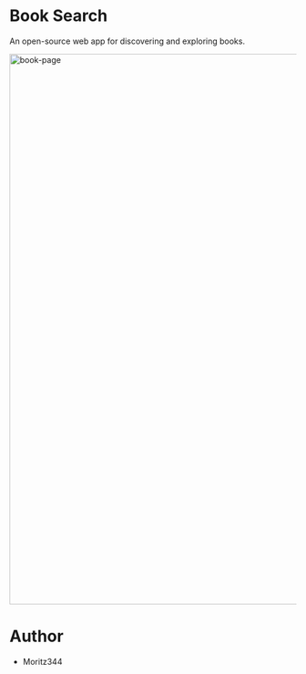 # Book Search
An open-source web app for discovering and exploring books.

<img width="1836" height="967" alt="book-page" src="https://github.com/user-attachments/assets/66a7c5fa-b682-4803-9a0c-8db94dabe1ef" />





# Author
- Moritz344
